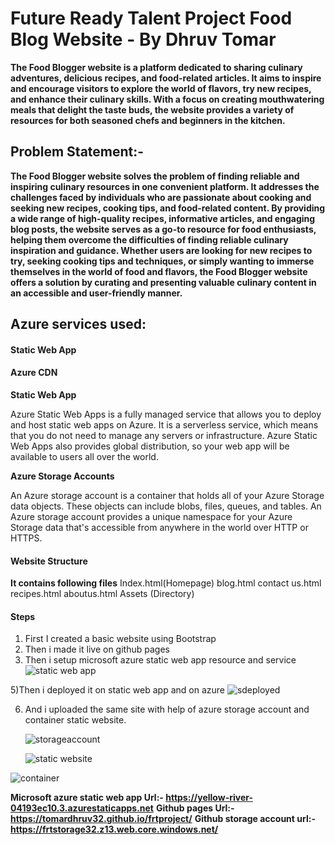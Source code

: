 # Future Ready Talent Project Food Blog Website - By Dhruv Tomar

**The Food Blogger website is a platform dedicated to sharing culinary adventures, delicious recipes, and food-related articles. It aims to inspire and encourage visitors to explore the world of flavors, try new recipes, and enhance their culinary skills. With a focus on creating mouthwatering meals that delight the taste buds, the website provides a variety of resources for both seasoned chefs and beginners in the kitchen.**


## Problem Statement:-

**The Food Blogger website solves the problem of finding reliable and inspiring culinary resources in one convenient platform. It addresses the challenges faced by individuals who are passionate about cooking and seeking new recipes, cooking tips, and food-related content. By providing a wide range of high-quality recipes, informative articles, and engaging blog posts, the website serves as a go-to resource for food enthusiasts, helping them overcome the difficulties of finding reliable culinary inspiration and guidance. Whether users are looking for new recipes to try, seeking cooking tips and techniques, or simply wanting to immerse themselves in the world of food and flavors, the Food Blogger website offers a solution by curating and presenting valuable culinary content in an accessible and user-friendly manner.**

## Azure services used:

#### Static Web App
#### Azure CDN

**Static Web App**

Azure Static Web Apps is a fully managed service that allows you to deploy and host static web apps on Azure. It is a serverless service, which means that you do not need to manage any servers or infrastructure. Azure Static Web Apps also provides global distribution, so your web app will be available to users all over the world.




**Azure Storage Accounts**

An Azure storage account is a container that holds all of your Azure Storage data objects. These objects can include blobs, files, queues, and tables. An Azure storage account provides a unique namespace for your Azure Storage data that's accessible from anywhere in the world over HTTP or HTTPS.

#### Website Structure

**It contains following files**
Index.html(Homepage)
blog.html
contact us.html
recipes.html
aboutus.html
Assets (Directory)

#### Steps

1) First I created a basic website using Bootstrap
3) Then i made it live on github pages
4) Then i setup microsoft azure static web app resource and service
   ![static web app](https://github.com/tomardhruv32/frtproject/assets/134826881/8a571783-06b3-4dfd-80fe-6fcbd35db20f)

5)Then i deployed it on static web app and on azure
 ![sdeployed](https://github.com/tomardhruv32/frtproject/assets/134826881/49192c20-abb8-43c4-a6a3-c368545453ba)

6) And i uploaded the same site with help of azure storage account and container static website.
   
   ![storageaccount](https://github.com/tomardhruv32/frtproject/assets/134826881/1d009b44-ac14-4b0a-96e5-780c57ee2755)

   ![static website](https://github.com/tomardhruv32/frtproject/assets/134826881/d166509f-0115-42aa-8893-2826fa30d43a)

 ![container](https://github.com/tomardhruv32/frtproject/assets/134826881/24c30181-c743-4081-95b4-7e91b7f59a90)


**Microsoft azure static web app Url:- https://yellow-river-04193ec10.3.azurestaticapps.net**
**Github pages Url:- https://tomardhruv32.github.io/frtproject/**
**Github storage account url:- https://frtstorage32.z13.web.core.windows.net/**
